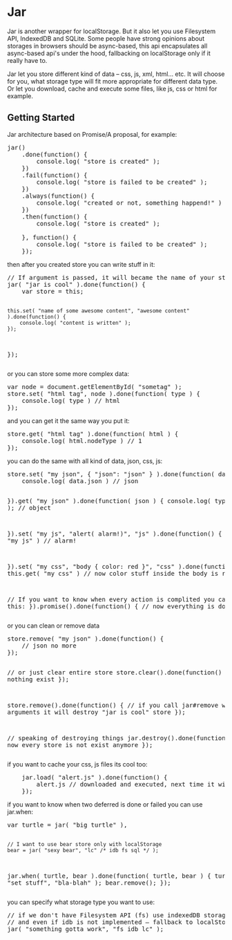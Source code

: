 <h1>Jar</h1>
<p>
Jar is another wrapper for localStorage. But it also let you use Filesystem API, IndexedDB and SQLite.
Some people have strong opinions about storages in browsers should be async-based, this api encapsulates all
async-based api's under the hood, fallbacking on localStorage only if it really have to.

Jar let you store different kind of data – css, js, xml, html... etc. It will choose for you, what storage type
will fit more appropriate for different data type. Or let you download, cache and execute some files, like
js, css or html for example.
</p>

<h2>Getting Started</h2>
<p>Jar architecture based on Promise/A proposal, for example:</p>

<pre>
jar()
    .done(function() {
        console.log( "store is created" );
    })
    .fail(function() {
        console.log( "store is failed to be created" );
    })
    .always(function() {
        console.log( "created or not, something happend!" )
    })
    .then(function() {
        console.log( "store is created" );

    }, function() {
        console.log( "store is failed to be created" );
    });
</pre>

<p>then after you created store you can write stuff in it:</p>
<pre>
// If argument is passed, it will became the name of your store
jar( "jar is cool" ).done(function() {
    var store = this;

    this.set( "name of some awesome content", "awesome content" ).done(function() {
        console.log( "content is written" );
    });
});
</pre>

<p>or you can store some more complex data:</p>
<pre>
var node = document.getElementById( "sometag" );
store.set( "html tag", node ).done(function( type ) {
    console.log( type ) // html
});
</pre>

<p>and you can get it the same way you put it:</p>
<pre>
store.get( "html tag" ).done(function( html ) {
    console.log( html.nodeType ) // 1
});
</pre>

<p>you can do the same with all kind of data, json, css, js: </p>
<pre>
store.set( "my json", { "json": "json" } ).done(function( data ) {
    console.log( data.json ) // json

}).get( "my json" ).done(function( json ) {
    console.log( typeof json ); // object

}).set( "my js", "alert( alarm!)", "js" ).done(function() {
    this.get( "my js" ) // alarm!

}).set( "my css", "body { color: red }", "css" ).done(function() {
    this.get( "my css" ) // now color stuff inside the body is red

// If you want to know when every action is complited you can do this:
}).promise().done(function() {
    // now everything is done
})
</pre>

<p>or you can clean or remove data</p>
<pre>
store.remove( "my json" ).done(function() {
    // json no more
});

// or just clear entire store
store.clear().done(function() {
    // now nothing exist
});

store.remove().done(function() {
    // if you call jar#remove without arguments it will destroy "jar is cool" store
});

// speaking of destroying things
jar.destroy().done(function() {
    // now every store is not exist anymore
});
</pre>

<p>if you want to cache your css, js files its cool too:</p>
<pre>
    jar.load( "alert.js" ).done(function() {
        alert.js // downloaded and executed, next time it will be downloaded and executed from Filesystem API, or IndexedDD or Sql.. well, you never know
    });
</pre>

<p>if you want to know when two deferred is done or failed you can use jar.when:</p>
<pre>
var turtle = jar( "big turtle" ),

    // I want to use bear store only with localStorage
    bear = jar( "sexy bear", "lc" /* idb fs sql */ );

jar.when( turtle, bear ).done(function( turtle, bear ) {
    turtle.set( "set stuff", "bla-blah" );
    bear.remove();
});
</pre>

<p>you can specify what storage type you want to use:</p>
<pre>
// if we don't have Filesystem API (fs) use indexedDB storage (idb)
// and even if idb is not implemented – fallback to localStorage (lc)
jar( "something gotta work", "fs idb lc" );
</pre>



